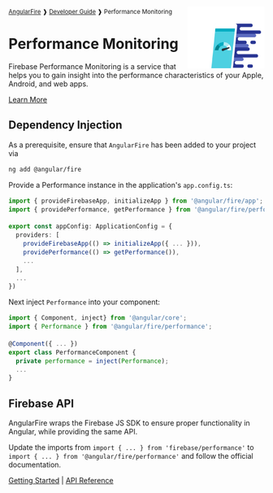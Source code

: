 <img align="right" width="30%" src="images/performance-illo_1x.png">

<small>
<a href="https://github.com/angular/angularfire">AngularFire</a> &#10097; <a href="../README.md#developer-guide">Developer Guide</a> &#10097; Performance Monitoring
</small>

# Performance Monitoring

Firebase Performance Monitoring is a service that helps you to gain insight into the performance characteristics of your Apple, Android, and web apps.

[Learn More](https://firebase.google.com/docs/perf-mon)

## Dependency Injection

As a prerequisite, ensure that `AngularFire` has been added to your project via
```bash
ng add @angular/fire
```

Provide a Performance instance in the application's `app.config.ts`:

```ts
import { provideFirebaseApp, initializeApp } from '@angular/fire/app';
import { providePerformance, getPerformance } from '@angular/fire/performance';

export const appConfig: ApplicationConfig = {
  providers: [
    provideFirebaseApp(() => initializeApp({ ... })),
    providePerformance(() => getPerformance()),
    ...
  ],
  ...
})
```

Next inject `Performance` into your component:

```ts
import { Component, inject} from '@angular/core';
import { Performance } from '@angular/fire/performance';

@Component({ ... })
export class PerformanceComponent {
  private performance = inject(Performance);
  ...
}
```

## Firebase API

AngularFire wraps the Firebase JS SDK to ensure proper functionality in Angular, while providing the same API.

Update the imports from `import { ... } from 'firebase/performance'` to `import { ... } from '@angular/fire/performance'` and follow the official documentation.

[Getting Started](https://firebase.google.com/docs/perf-mon/get-started-web) | [API Reference](https://firebase.google.com/docs/reference/js/performance)
